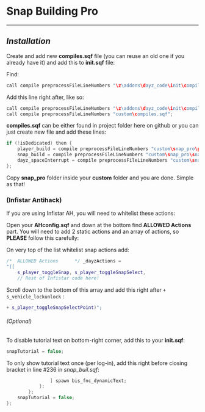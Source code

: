 # Snap Building Pro
___

## *Installation*

Create and add new **compiles.sqf** file (you can reuse an old one if you already have it) and add this to **init.sqf** file:

Find:
```c++
call compile preprocessFileLineNumbers "\z\addons\dayz_code\init\compiles.sqf";	
```

Add this line right after, like so:
```c++
call compile preprocessFileLineNumbers "\z\addons\dayz_code\init\compiles.sqf";				//Compile regular functions
call compile preprocessFileLineNumbers "custom\compiles.sqf";							 //Compile custom compiles
```

**compiles.sqf** can be either found in project folder here on github or you can just create new file and add these lines:

```c++
if (!isDedicated) then {
	player_build = compile preprocessFileLineNumbers "custom\snap_pro\player_build.sqf";
	snap_build = compile preprocessFileLineNumbers "custom\snap_pro\snap_build.sqf";
	dayz_spaceInterrupt = compile preprocessFileLineNumbers "custom\snap_pro\dayz_spaceInterrupt.sqf";
};
```

Copy **snap_pro** folder inside your **custom** folder and you are done. Simple as that!

### (Infistar Antihack)
If you are using Infistar AH, you will need to whitelist these actions:

Open your **AHconfig.sqf** and down at the bottom find **ALLOWED Actions** part. You will need to add 2 static actions and an array of actions, so **PLEASE** follow this carefully:

On very top of the list whitelist snap actions add:
```c++
/*  ALLOWED Actions      */ _dayzActions =
"([
	s_player_toggleSnap, s_player_toggleSnapSelect,
	// Rest of Infistar code here!
```
Scroll down to the bottom of this array and add this right after `+ s_vehicle_lockunlock` :
```c++
+ s_player_toggleSnapSelectPoint)";
```

###### (Optional)

To disable tutorial text on bottom-right corner, add this to your **init.sqf**:
```c++
snapTutorial = false;
```

To only show tutorial text once (per log-in), add this right before closing bracket in line #236 in *snap_buil.sqf*:

```c++
				] spawn bis_fnc_dynamicText;
			};
		};
	snapTutorial = false;	
};
```
